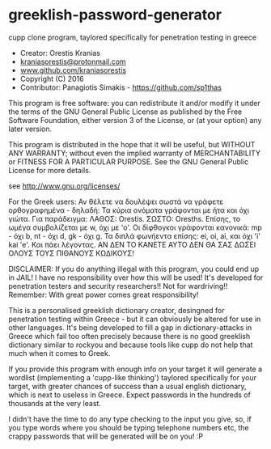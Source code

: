# greeklish-password-generator


cupp clone program, taylored specifically for penetration testing in greece

* Creator: Orestis Kranias  
* kraniasorestis@protonmail.com
* www.github.com/kraniasorestis
* Copyright (C) 2016
* Contributor: Panagiotis Simakis - https://github.com/sp1thas

This program is free software: you can redistribute it and/or modify
it under the terms of the GNU General Public License as published by
the Free Software Foundation, either version 3 of the License, or
(at your option) any later version.

This program is distributed in the hope that it will be useful,
but WITHOUT ANY WARRANTY; without even the implied warranty of
MERCHANTABILITY or FITNESS FOR A PARTICULAR PURPOSE.  See the
GNU General Public License for more details.

 see <http://www.gnu.org/licenses/>



For the Greek users:
Αν θέλετε να δουλέψει σωστά να γράφετε ορθογραφημένα - δηλαδή:
Τα κύρια ονόματα γράφονται με ήτα και όχι γιώτα. Για παράδειγμα:
ΛΑΘΟΣ: Orestis. ΣΩΣΤΟ: Oresths. Επίσης, το ωμέγα συμβολίζεται με w,
όχι με 'ο'. Οι δίφθογκοι γράφονται κανονικά: mp - όχι b, nt - όχι d,
gk - όχι g. Τα διπλά φωνήεντα επίσης: ei, oi, ai, και όχι 'i' kai 'e'.
Και πάει λέγοντας. ΑΝ ΔΕΝ ΤΟ ΚΑΝΕΤΕ ΑΥΤΟ ΔΕΝ ΘΑ ΣΑΣ ΔΩΣΕΙ ΟΛΟΥΣ 
ΤΟΥΣ ΠΙΘΑΝΟΥΣ ΚΩΔΙΚΟΥΣ!



DISCLAIMER: If you do anything illegal with this program, you could 
end up in JAIL! I have no responsibility over how this will be used! 
It's developed for penetration testers and security researchers!!
Not for wardriving!! Remember: With great power comes great
responsibility!



This is a personalised greeklish dictionary creator, desingned for penetration 
testing within Greece - but it can obviously be altered for use in other languages. 
It's being developed to fill a gap in dictionary-attacks in Greece
which fail too often precisely because there is no good greeklish 
dictionary similar to rockyou and because tools like cupp do not
help that much when it comes to Greek.

If you provide this program with enough info on your target
it will generate a wordlist (implementing a 'cupp-like thinking') 
taylored specifically for your target, with greater chances of success 
than a usual english dictionary, which is next to useless in Greece.
Expect passwords in the hundreds of thousands at the very least.

I didn't have the time to do any type checking to the input you give, so,
if you type words where you should be typing telephone numbers etc,
the crappy passwords that will be generated will be on you! :P

